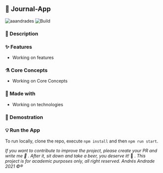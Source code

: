 ## :rocket: Journal-App

![aaandrades](https://img.shields.io/badge/-Frontend-orange)
![Build](https://img.shields.io/badge/-Working-brightgreen)

### :memo: Description


### :sparkles: Features
- Working on features
### :alembic: Core Concepts
- Working on Core Concepts
### :construction: Made with
- Working on technologies
### :hammer: Demostration

### :bulb: Run the App
To run locally, clone the repo, execute ```npm install``` and then ```npm run start```.

*If you want to contribute to improve the project, please create your PR and write me :speech_balloon: . After it, sit down and take a beer, you deserve it!* :beers: .
*This project is for academic purposes only, all right reserved. Andrés Andrade 2021 :copyright::registered:*
